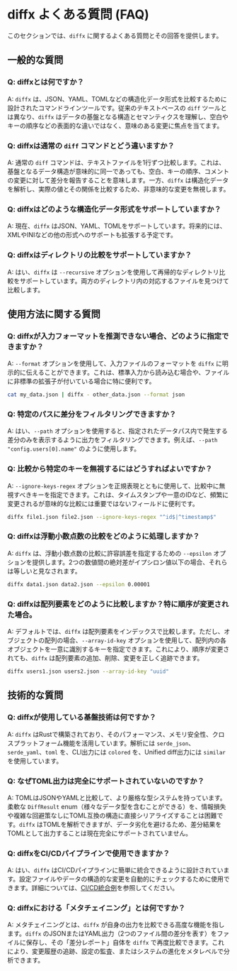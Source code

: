 # diffx よくある質問 (FAQ)

このセクションでは、`diffx` に関するよくある質問とその回答を提供します。

## 一般的な質問

### Q: diffxとは何ですか？

A: `diffx` は、JSON、YAML、TOMLなどの構造化データ形式を比較するために設計されたコマンドラインツールです。従来のテキストベースの `diff` ツールとは異なり、`diffx` はデータの基盤となる構造とセマンティクスを理解し、空白やキーの順序などの表面的な違いではなく、意味のある変更に焦点を当てます。

### Q: diffxは通常の `diff` コマンドとどう違いますか？

A: 通常の `diff` コマンドは、テキストファイルを1行ずつ比較します。これは、基盤となるデータ構造が意味的に同一であっても、空白、キーの順序、コメントの変更に対して差分を報告することを意味します。一方、`diffx` は構造化データを解析し、実際の値とその関係を比較するため、非意味的な変更を無視します。

### Q: diffxはどのような構造化データ形式をサポートしていますか？

A: 現在、`diffx` はJSON、YAML、TOMLをサポートしています。将来的には、XMLやINIなどの他の形式へのサポートも拡張する予定です。

### Q: diffxはディレクトリの比較をサポートしていますか？

A: はい、`diffx` は `--recursive` オプションを使用して再帰的なディレクトリ比較をサポートしています。両方のディレクトリ内の対応するファイルを見つけて比較します。

## 使用方法に関する質問

### Q: diffxが入力フォーマットを推測できない場合、どのように指定できますか？

A: `--format` オプションを使用して、入力ファイルのフォーマットを `diffx` に明示的に伝えることができます。これは、標準入力から読み込む場合や、ファイルに非標準の拡張子が付いている場合に特に便利です。

```bash
cat my_data.json | diffx - other_data.json --format json
```

### Q: 特定のパスに差分をフィルタリングできますか？

A: はい、`--path` オプションを使用すると、指定されたデータパス内で発生する差分のみを表示するように出力をフィルタリングできます。例えば、`--path "config.users[0].name"` のように使用します。

### Q: 比較から特定のキーを無視するにはどうすればよいですか？

A: `--ignore-keys-regex` オプションを正規表現とともに使用して、比較中に無視すべきキーを指定できます。これは、タイムスタンプや一意のIDなど、頻繁に変更されるが意味的な比較には重要ではないフィールドに便利です。

```bash
diffx file1.json file2.json --ignore-keys-regex "^id$|^timestamp$"
```

### Q: diffxは浮動小数点数の比較をどのように処理しますか？

A: `diffx` は、浮動小数点数の比較に許容誤差を指定するための `--epsilon` オプションを提供します。2つの数値間の絶対差がイプシロン値以下の場合、それらは等しいと見なされます。

```bash
diffx data1.json data2.json --epsilon 0.00001
```

### Q: diffxは配列要素をどのように比較しますか？特に順序が変更された場合。

A: デフォルトでは、`diffx` は配列要素をインデックスで比較します。ただし、オブジェクトの配列の場合、`--array-id-key` オプションを使用して、配列内の各オブジェクトを一意に識別するキーを指定できます。これにより、順序が変更されても、`diffx` は配列要素の追加、削除、変更を正しく追跡できます。

```bash
diffx users1.json users2.json --array-id-key "uuid"
```

## 技術的な質問

### Q: diffxが使用している基盤技術は何ですか？

A: `diffx` はRustで構築されており、そのパフォーマンス、メモリ安全性、クロスプラットフォーム機能を活用しています。解析には `serde_json`、`serde_yaml`、`toml` を、CLI出力には `colored` を、Unified diff出力には `similar` を使用しています。

### Q: なぜTOML出力は完全にサポートされていないのですか？

A: TOMLはJSONやYAMLと比較して、より厳格な型システムを持っています。柔軟な `DiffResult` enum（様々なデータ型を含むことができる）を、情報損失や複雑な回避策なしにTOML互換の構造に直接シリアライズすることは困難です。`diffx` はTOMLを解析できますが、データ劣化を避けるため、差分結果をTOMLとして出力することは現在完全にサポートされていません。

### Q: diffxをCI/CDパイプラインで使用できますか？

A: はい、`diffx` はCI/CDパイプラインに簡単に統合できるように設計されています。設定ファイルやデータの構造的な変更を自動的にチェックするために使用できます。詳細については、[CI/CD統合例](ci-cd.md)を参照してください。

### Q: diffxにおける「メタチェイニング」とは何ですか？

A: メタチェイニングとは、`diffx` が自身の出力を比較できる高度な機能を指します。`diffx` のJSONまたはYAML出力（2つのファイル間の差分を表す）をファイルに保存し、その「差分レポート」自体を `diffx` で再度比較できます。これにより、変更履歴の追跡、設定の監査、またはシステムの進化をメタレベルで分析できます。
